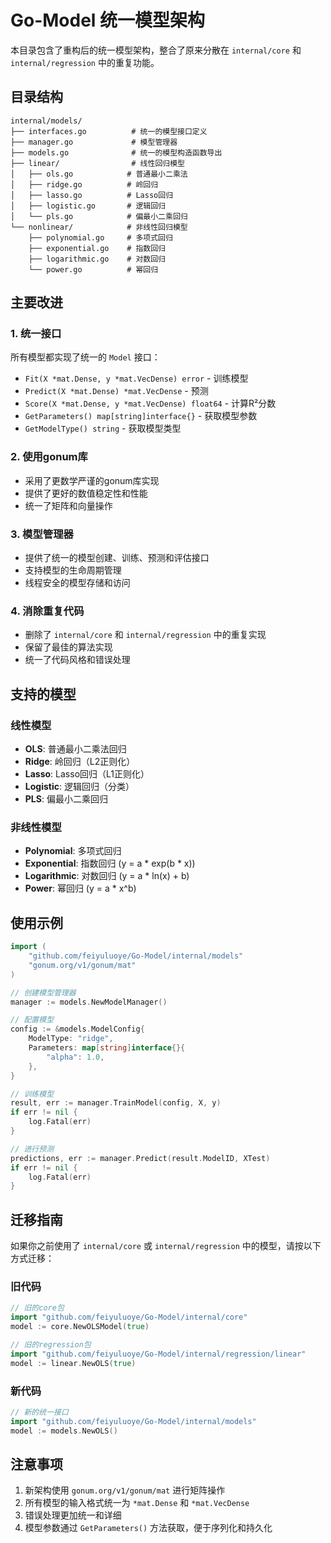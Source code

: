 # Go-Model 统一模型架构

本目录包含了重构后的统一模型架构，整合了原来分散在 `internal/core` 和 `internal/regression` 中的重复功能。

## 目录结构

```
internal/models/
├── interfaces.go          # 统一的模型接口定义
├── manager.go             # 模型管理器
├── models.go              # 统一的模型构造函数导出
├── linear/                # 线性回归模型
│   ├── ols.go            # 普通最小二乘法
│   ├── ridge.go          # 岭回归
│   ├── lasso.go          # Lasso回归
│   ├── logistic.go       # 逻辑回归
│   └── pls.go            # 偏最小二乘回归
└── nonlinear/            # 非线性回归模型
    ├── polynomial.go     # 多项式回归
    ├── exponential.go    # 指数回归
    ├── logarithmic.go    # 对数回归
    └── power.go          # 幂回归
```

## 主要改进

### 1. 统一接口
所有模型都实现了统一的 `Model` 接口：
- `Fit(X *mat.Dense, y *mat.VecDense) error` - 训练模型
- `Predict(X *mat.Dense) *mat.VecDense` - 预测
- `Score(X *mat.Dense, y *mat.VecDense) float64` - 计算R²分数
- `GetParameters() map[string]interface{}` - 获取模型参数
- `GetModelType() string` - 获取模型类型

### 2. 使用gonum库
- 采用了更数学严谨的gonum库实现
- 提供了更好的数值稳定性和性能
- 统一了矩阵和向量操作

### 3. 模型管理器
- 提供了统一的模型创建、训练、预测和评估接口
- 支持模型的生命周期管理
- 线程安全的模型存储和访问

### 4. 消除重复代码
- 删除了 `internal/core` 和 `internal/regression` 中的重复实现
- 保留了最佳的算法实现
- 统一了代码风格和错误处理

## 支持的模型

### 线性模型
- **OLS**: 普通最小二乘法回归
- **Ridge**: 岭回归（L2正则化）
- **Lasso**: Lasso回归（L1正则化）
- **Logistic**: 逻辑回归（分类）
- **PLS**: 偏最小二乘回归

### 非线性模型
- **Polynomial**: 多项式回归
- **Exponential**: 指数回归 (y = a * exp(b * x))
- **Logarithmic**: 对数回归 (y = a * ln(x) + b)
- **Power**: 幂回归 (y = a * x^b)

## 使用示例

```go
import (
    "github.com/feiyuluoye/Go-Model/internal/models"
    "gonum.org/v1/gonum/mat"
)

// 创建模型管理器
manager := models.NewModelManager()

// 配置模型
config := &models.ModelConfig{
    ModelType: "ridge",
    Parameters: map[string]interface{}{
        "alpha": 1.0,
    },
}

// 训练模型
result, err := manager.TrainModel(config, X, y)
if err != nil {
    log.Fatal(err)
}

// 进行预测
predictions, err := manager.Predict(result.ModelID, XTest)
if err != nil {
    log.Fatal(err)
}
```

## 迁移指南

如果你之前使用了 `internal/core` 或 `internal/regression` 中的模型，请按以下方式迁移：

### 旧代码
```go
// 旧的core包
import "github.com/feiyuluoye/Go-Model/internal/core"
model := core.NewOLSModel(true)

// 旧的regression包
import "github.com/feiyuluoye/Go-Model/internal/regression/linear"
model := linear.NewOLS(true)
```

### 新代码
```go
// 新的统一接口
import "github.com/feiyuluoye/Go-Model/internal/models"
model := models.NewOLS()
```

## 注意事项

1. 新架构使用 `gonum.org/v1/gonum/mat` 进行矩阵操作
2. 所有模型的输入格式统一为 `*mat.Dense` 和 `*mat.VecDense`
3. 错误处理更加统一和详细
4. 模型参数通过 `GetParameters()` 方法获取，便于序列化和持久化
